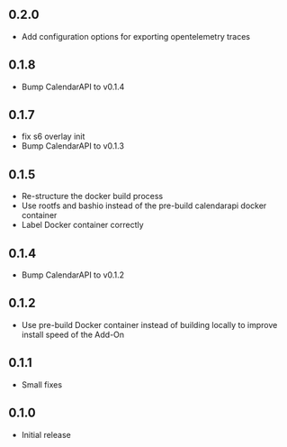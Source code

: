 <!-- https://developers.home-assistant.io/docs/add-ons/presentation#keeping-a-changelog -->

## 0.2.0

- Add configuration options for exporting opentelemetry traces

## 0.1.8

- Bump CalendarAPI to v0.1.4

## 0.1.7

- fix s6 overlay init
- Bump CalendarAPI to v0.1.3

## 0.1.5

- Re-structure the docker build process
- Use rootfs and bashio instead of the pre-build calendarapi docker container
- Label Docker container correctly

## 0.1.4

- Bump CalendarAPI to v0.1.2

## 0.1.2

- Use pre-build Docker container instead of building locally to improve install speed of the Add-On

## 0.1.1

- Small fixes

## 0.1.0

- Initial release
